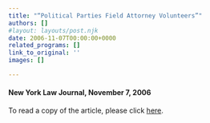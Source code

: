 ```yaml
---
title: "“Political Parties Field Attorney Volunteers”"
authors: []
#layout: layouts/post.njk
date: 2006-11-07T00:00:00+0000
related_programs: []
link_to_original: ''
images: []

---
```

#### New York Law Journal, November 7, 2006

To read a copy of the article, please click [here](https://www.law.com/jsp/nylj/PubArticleNY.jsp?hubtype=2006Campaigns&id=1162820129859).